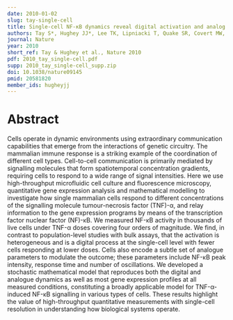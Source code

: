 ```yaml
---
date: 2010-01-02
slug: tay-single-cell
title: Single-cell NF-κB dynamics reveal digital activation and analog information processing
authors: Tay S*, Hughey JJ*, Lee TK, Lipniacki T, Quake SR, Covert MW, *equal contribution
journal: Nature
year: 2010
short_ref: Tay & Hughey et al., Nature 2010
pdf: 2010_tay_single-cell.pdf
supp: 2010_tay_single-cell_supp.zip
doi: 10.1038/nature09145
pmid: 20581820
member_ids: hugheyjj
---
```


# Abstract

Cells operate in dynamic environments using extraordinary communication capabilities that emerge from the interactions of genetic circuitry. The mammalian immune response is a striking example of the coordination of different cell types. Cell-to-cell communication is primarily mediated by signalling molecules that form spatiotemporal concentration gradients, requiring cells to respond to a wide range of signal intensities. Here we use high-throughput microfluidic cell culture and fluorescence microscopy, quantitative gene expression analysis and mathematical modelling to investigate how single mammalian cells respond to different concentrations of the signalling molecule tumour-necrosis factor (TNF)-α, and relay information to the gene expression programs by means of the transcription factor nuclear factor (NF)-κB. We measured NF-κB activity in thousands of live cells under TNF-α doses covering four orders of magnitude. We find, in contrast to population-level studies with bulk assays, that the activation is heterogeneous and is a digital process at the single-cell level with fewer cells responding at lower doses. Cells also encode a subtle set of analogue parameters to modulate the outcome; these parameters include NF-κB peak intensity, response time and number of oscillations. We developed a stochastic mathematical model that reproduces both the digital and analogue dynamics as well as most gene expression profiles at all measured conditions, constituting a broadly applicable model for TNF-α-induced NF-κB signalling in various types of cells. These results highlight the value of high-throughput quantitative measurements with single-cell resolution in understanding how biological systems operate.
